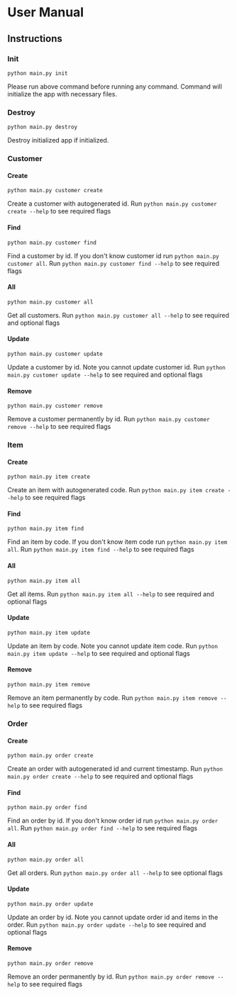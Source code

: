 # User Manual

## Instructions

### Init
```
python main.py init
```
Please run above command before running any command. Command will initialize the app with necessary files.

### Destroy
```
python main.py destroy
```
Destroy initialized app if initialized.

### Customer

#### Create
```
python main.py customer create
```
Create a customer with autogenerated id. Run ``python main.py customer create --help`` to see required flags

#### Find
```
python main.py customer find
```
Find a customer by id. If you don't know customer id run ``python main.py customer all``. Run ``python main.py customer find --help`` to see required flags

#### All
```
python main.py customer all
```
Get all customers. Run ``python main.py customer all --help`` to see required and optional flags

#### Update
```
python main.py customer update
```
Update a customer by id. Note you cannot update customer id. Run ``python main.py customer update --help`` to see required and optional flags

#### Remove
```
python main.py customer remove
```
Remove a customer permanently by id. Run ``python main.py customer remove --help`` to see required flags


### Item

#### Create
```
python main.py item create
```
Create an item with autogenerated code. Run ``python main.py item create --help`` to see required flags

#### Find
```
python main.py item find
```
Find an item by code. If you don't know item code run ``python main.py item all``. Run ``python main.py item find --help`` to see required flags

#### All
```
python main.py item all
```
Get all items. Run ``python main.py item all --help`` to see required and optional flags

#### Update
```
python main.py item update
```
Update an item by code. Note you cannot update item code. Run ``python main.py item update --help`` to see required and optional flags

#### Remove
```
python main.py item remove
```
Remove an item permanently by code. Run ``python main.py item remove --help`` to see required flags


### Order

#### Create
```
python main.py order create
```
Create an order with autogenerated id and current timestamp. Run ``python main.py order create --help`` to see required and optional flags

#### Find
```
python main.py order find
```
Find an order by id. If you don't know order id run ``python main.py order all``. Run ``python main.py order find --help`` to see required flags

#### All
```
python main.py order all
```
Get all orders. Run ``python main.py order all --help`` to see optional flags

#### Update
```
python main.py order update
```
Update an order by id. Note you cannot update order id and items in the order. Run ``python main.py order update --help`` to see required and optional flags

#### Remove
```
python main.py order remove
```
Remove an order permanently by id. Run ``python main.py order remove --help`` to see required flags